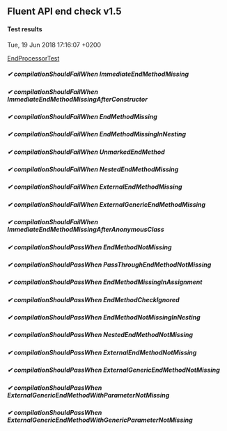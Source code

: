 ## Fluent API end check v1.5
#### Test results
Tue, 19 Jun 2018 17:16:07 +0200

[EndProcessorTest](src/test/java/fluent/api/EndProcessorTest.java)
##### ✔  compilationShouldFailWhen ImmediateEndMethodMissing
##### ✔  compilationShouldFailWhen ImmediateEndMethodMissingAfterConstructor
##### ✔  compilationShouldFailWhen EndMethodMissing
##### ✔  compilationShouldFailWhen EndMethodMissingInNesting
##### ✔  compilationShouldFailWhen UnmarkedEndMethod
##### ✔  compilationShouldFailWhen NestedEndMethodMissing
##### ✔  compilationShouldFailWhen ExternalEndMethodMissing
##### ✔  compilationShouldFailWhen ExternalGenericEndMethodMissing
##### ✔  compilationShouldFailWhen ImmediateEndMethodMissingAfterAnonymousClass
##### ✔  compilationShouldPassWhen EndMethodNotMissing
##### ✔  compilationShouldPassWhen PassThroughEndMethodNotMissing
##### ✔  compilationShouldPassWhen EndMethodMissingInAssignment
##### ✔  compilationShouldPassWhen EndMethodCheckIgnored
##### ✔  compilationShouldPassWhen EndMethodNotMissingInNesting
##### ✔  compilationShouldPassWhen NestedEndMethodNotMissing
##### ✔  compilationShouldPassWhen ExternalEndMethodNotMissing
##### ✔  compilationShouldPassWhen ExternalGenericEndMethodNotMissing
##### ✔  compilationShouldPassWhen ExternalGenericEndMethodWithParameterNotMissing
##### ✔  compilationShouldPassWhen ExternalGenericEndMethodWithGenericParameterNotMissing
